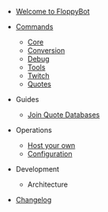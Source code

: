 - [Welcome to FloppyBot](/)

- [Commands](commands.md)
    - [Core](commands/core.md "Core Commands")
    - [Conversion](commands/conversion.md "Conversion Commands")
    - [Debug](commands/debug.md "Debug Commands")
    - [Tools](commands/tools.md "Tool Commands")
    - [Twitch](commands/twitch.md "Twitch-only Commands")
    - [Quotes](commands/quotes.md "Quote Commands")

- Guides
    - [Join Quote Databases](guides/quote-join.md)

- Operations
    - [Host your own](operations/host-your-own.md)
    - [Configuration](operations/configuration.md)

- Development
    - Architecture

- [Changelog](changelog.md)

